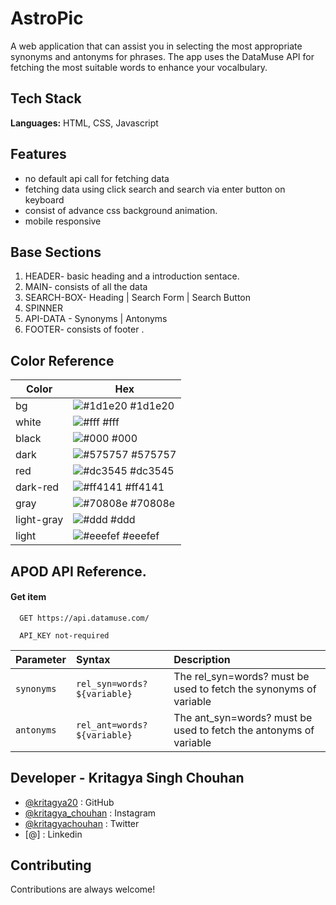 # AstroPic

A web application that can assist you in selecting the most appropriate synonyms and antonyms for phrases. The app uses the DataMuse API for fetching the most suitable words to enhance your vocalbulary.

## Tech Stack

**Languages:** HTML, CSS, Javascript

## Features

- no default api call for fetching data
- fetching data using click search and search via enter button on keyboard
- consist of advance css background animation.
- mobile responsive

## Base Sections

1. HEADER- basic heading and a introduction sentace.
2. MAIN- consists of all the data
3. SEARCH-BOX- Heading | Search Form | Search Button
4. SPINNER
5. API-DATA - Synonyms | Antonyms
6. FOOTER- consists of footer .

## Color Reference

| Color      | Hex                                                              |
| ---------- | ---------------------------------------------------------------- |
| bg         | ![#1d1e20](https://via.placeholder.com/10/1d1e20?text=+) #1d1e20 |
| white      | ![#fff](https://via.placeholder.com/10/fff?text=+) #fff          |
| black      | ![#000](https://via.placeholder.com/10/000?text=+) #000          |
| dark       | ![#575757](https://via.placeholder.com/10/575757?text=+) #575757 |
| red        | ![#dc3545](https://via.placeholder.com/10/dc3545?text=+) #dc3545 |
| dark-red   | ![#ff4141](https://via.placeholder.com/10/ff4141?text=+) #ff4141 |
| gray       | ![#70808e](https://via.placeholder.com/10/70808e?text=+) #70808e |
| light-gray | ![#ddd](https://via.placeholder.com/10/ddd?text=+) #ddd          |
| light      | ![#eeefef](https://via.placeholder.com/10/eeefef?text=+) #eeefef |

## APOD API Reference.

#### Get item

```http
  GET https://api.datamuse.com/
```

```http
  API_KEY not-required
```

| Parameter  | Syntax                      | Description                                                       |
| :--------- | :-------------------------- | :---------------------------------------------------------------- |
| `synonyms` | `rel_syn=words?${variable}` | The rel_syn=words? must be used to fetch the synonyms of variable |
| `antonyms` | `rel_ant=words?${variable}` | The ant_syn=words? must be used to fetch the antonyms of variable |

## Developer - Kritagya Singh Chouhan

- [@kritagya20](https://www.github.com/kritagya20) : GitHub
- [@kritagya_chouhan](https://www.instagram.com/kritagya_chouhan/) : Instagram
- [@kritagyachouhan](https://twitter.com/kritagyachouhan/) : Twitter
- [@] : Linkedin

## Contributing

Contributions are always welcome!
